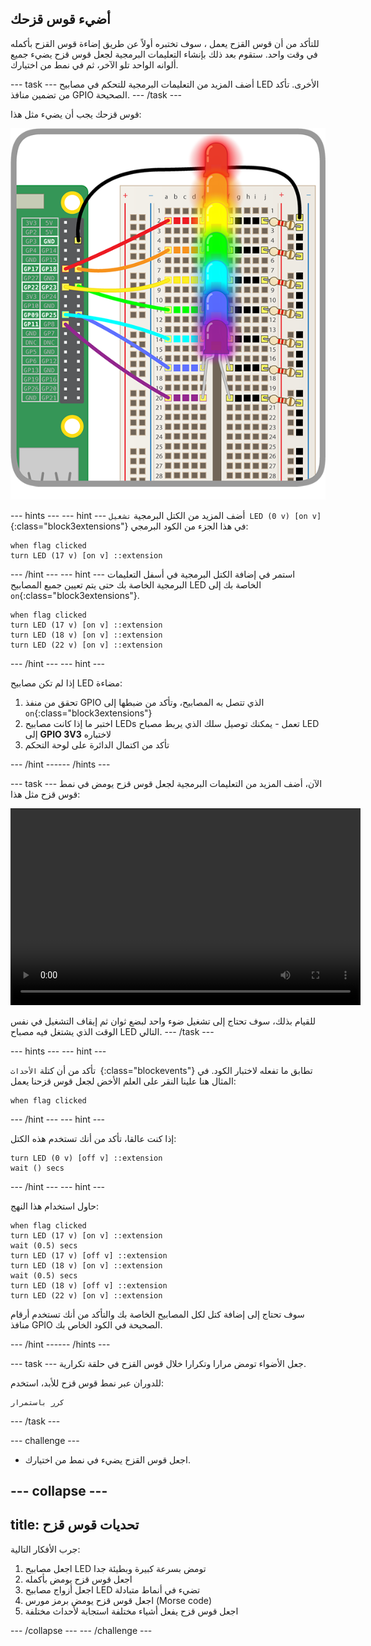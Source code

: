 ## أضيء قوس قزحك

للتأكد من أن قوس القزح يعمل ، سوف تختبره أولاً عن طريق إضاءة قوس القزح بأكمله في وقت واحد. ستقوم بعد ذلك بإنشاء التعليمات البرمجية لجعل قوس قزح يضيء جميع ألوانه الواحد تلو الآخر، ثم في نمط من اختيارك.

--- task --- أضف المزيد من التعليمات البرمجية للتحكم في مصابيح LED الأخرى. تأكد من تضمين منافذ GPIO الصحيحة. --- /task ---

قوس قزحك يجب أن يضيء مثل هذا:

![قوس قزح مضاء](images/rainbowlit.png)

--- hints ---
 --- hint --- أضف المزيد من الكتل البرمجية `تشغيل LED (0 v) [on v]`{:class="block3extensions"} في هذا الجزء من الكود البرمجي:

```blocks3
when flag clicked
turn LED (17 v) [on v] ::extension
```

--- /hint --- --- hint --- استمر في إضافة الكتل البرمجية في أسفل التعليمات البرمجية الخاصة بك حتى يتم تعيين جميع المصابيح LED الخاصة بك إلى `on`{:class="block3extensions"}.

```blocks3
when flag clicked
turn LED (17 v) [on v] ::extension
turn LED (18 v) [on v] ::extension
turn LED (22 v) [on v] ::extension
```

--- /hint --- --- hint ---

إذا لم تكن مصابيح LED مضاءة:

1) تحقق من منفذ GPIO الذي تتصل به المصابيح، وتأكد من ضبطها إلى `on`{:class="block3extensions"} 
2) اختبر ما إذا كانت مصابيح LEDs تعمل - يمكنك توصيل سلك الذي يربط مصباح LED إلى **GPIO 3V3** لاختباره 
3) تأكد من اكتمال الدائرة على لوحة التحكم

--- /hint ------ /hints ---

--- task --- الآن، أضف المزيد من التعليمات البرمجية لجعل قوس قزح يومض في نمط قوس قزح مثل هذا:

<video width="560" height="315" controls> <source src="resources / Scratch-GPIO-Pathways-5.mp4" type="video/mp4"> Your browser does not support the video tag, so try FireFox or Chrome. </video> 

للقيام بذلك، سوف تحتاج إلى تشغيل ضوء واحد لبضع ثوان ثم إيقاف التشغيل في نفس الوقت الذي يشتغل فيه مصباح LED التالي. --- /task ---

--- hints ---
 --- hint ---

تأكد من أن كتلة `الأحداث `{:class="blockevents"} تطابق ما تفعله لاختبار الكود. في المثال هنا علينا النقر على العلم الأخض لجعل قوس قزحنا يعمل:

```blocks3
when flag clicked
```

--- /hint --- --- hint ---

إذا كنت عالقا، تأكد من أنك تستخدم هذه الكتل:

```blocks3
turn LED (0 v) [off v] ::extension
wait () secs
```

--- /hint --- --- hint ---

حاول استخدام هذا النهج:

```blocks3
when flag clicked
turn LED (17 v) [on v] ::extension
wait (0.5) secs
turn LED (17 v) [off v] ::extension
turn LED (18 v) [on v] ::extension
wait (0.5) secs
turn LED (18 v) [off v] ::extension
turn LED (22 v) [on v] ::extension
```

سوف تحتاج إلى إضافة كتل لكل المصابيح الخاصة بك والتأكد من أنك تستخدم أرقام منافذ GPIO الصحيحة في الكود الخاص بك.

--- /hint ------ /hints ---

--- task --- جعل الأضواء تومض مرارا وتكرارا خلال قوس القزح في حلقة تكرارية.

للدوران عبر نمط قوس قزح للأبد، استخدم:

```blocks3
كرر باستمرار
```

--- /task ---

--- challenge ---

+ اجعل قوس القزح يضيء في نمط من اختيارك.

--- collapse ---
---
title: تحديات قوس قزح
---

جرب الأفكار التالية:

1) اجعل مصابيح LED تومض بسرعة كبيرة وبطيئة جدا
2) اجعل قوس قزح يومض بأكمله
3) اجعل أزواج مصابيح LED تضيء في أنماط متبادلة
4) اجعل قوس قزح يومض برمز مورس (Morse code)
5) اجعل قوس قزح يفعل أشياء مختلفة استجابة لأحداث مختلفة

--- /collapse --- --- /challenge ---